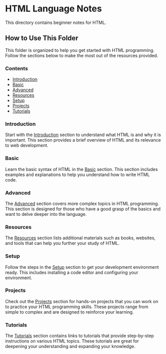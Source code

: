 # HTML Language Notes

This directory contains beginner notes for HTML.

## How to Use This Folder

This folder is organized to help you get started with HTML programming. Follow the sections below to make the most out of the resources provided.

### Contents

- [Introduction](#introduction)
- [Basic](#basic)
- [Advanced](#advanced)
- [Resources](#resources)
- [Setup](#setup)
- [Projects](#projects)
- [Tutorials](#tutorials)

### Introduction

Start with the [Introduction](#introduction) section to understand what HTML is and why it is important. This section provides a brief overview of HTML and its relevance to web development.

### Basic

Learn the basic syntax of HTML in the [Basic](#basic) section. This section includes examples and explanations to help you understand how to write HTML code.

### Advanced

The [Advanced](#advanced) section covers more complex topics in HTML programming. This section is designed for those who have a good grasp of the basics and want to delve deeper into the language.

### Resources

The [Resources](#resources) section lists additional materials such as books, websites, and tools that can help you further your study of HTML.

### Setup

Follow the steps in the [Setup](#setup) section to get your development environment ready. This includes installing a code editor and configuring your environment.

### Projects

Check out the [Projects](#projects) section for hands-on projects that you can work on to practice your HTML programming skills. These projects range from simple to complex and are designed to reinforce your learning.

### Tutorials

The [Tutorials](#tutorials) section contains links to tutorials that provide step-by-step instructions on various HTML topics. These tutorials are great for deepening your understanding and expanding your knowledge.

